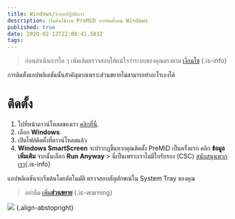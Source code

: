 ```yaml
---
title: Windows/ระบบปฏิบัติการ
description: เริ่มต้นใช้งาน PreMiD การติดตั้งบน Windows
published: true
date: 2020-02-12T22:08:41.501Z
tags:
---
```


> ก่อนดำเนินการใด ๆ เพิ่มเติมตรวจสอบให้แน่ใจว่าระบบของคุณตรงตาม [เงี่อนไข](/install/requirements) {.is-info}

การติดตั้งแอปพลิเคชันนั้นสำคัญมากเพราะส่วนขยายไม่สามารถทำอะไรเองได้

# ติดตั้ง
1. ไปที่หน้าดาวน์โหลดของเรา [คลิกที่นี่](https://premid.app/downloads).
2. เลือก **Windows**.
3. เปิดไฟล์ติดตั้งที่ดาวน์โหลดแล้ว
4. **Windows SmartScreen** จะปรากฏขึ้นหากคุณติดตั้ง PreMiD เป็นครั้งแรก คลิก **ข้อมูลเพิ่มเติม** จากนั้นเลือก **Run Anyway** > นี่เป็นเพราะเราไม่มีใบรับรอง (CSC) [สนับสนุนพวกเรา](https://www.patreon.com/Timeraa){.is-info}

แอปพลิเคชันจะเริ่มต้นโดยอัตโนมัติ ตรวจสอบสัญลักษณ์ใน System Tray ของคุณ

> อย่าลืม [เพิ่ม**ส่วนขยาย**](/install) {.is-warning}

![](https://a.icons8.com/djxbtnYm/GBjHDS/svg.svg) {.align-abstopright}
